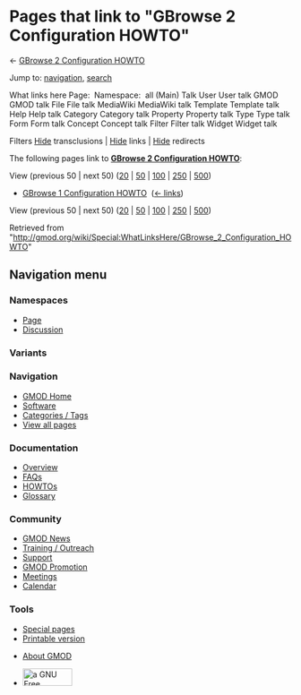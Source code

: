 <div id="mw-page-base" class="noprint">

</div>

<div id="mw-head-base" class="noprint">

</div>

<div id="content" class="mw-body" role="main">

<span id="top"></span>

<div id="mw-js-message" style="display:none;">

</div>



# <span dir="auto">Pages that link to "GBrowse 2 Configuration HOWTO"</span>

<div id="bodyContent">

<div id="contentSub">

← <a
href="/mediawiki/index.php?title=GBrowse_2_Configuration_HOWTO&amp;redirect=no"
class="mw-redirect" title="GBrowse 2 Configuration HOWTO">GBrowse 2
Configuration HOWTO</a>

</div>

<div id="jump-to-nav" class="mw-jump">

Jump to: [navigation](#mw-navigation), [search](#p-search)

</div>

<div id="mw-content-text">

What links here Page:  Namespace:  all (Main) Talk User User talk GMOD
GMOD talk File File talk MediaWiki MediaWiki talk Template Template talk
Help Help talk Category Category talk Property Property talk Type Type
talk Form Form talk Concept Concept talk Filter Filter talk Widget
Widget talk

Filters
[Hide](/mediawiki/index.php?title=Special:WhatLinksHere/GBrowse_2_Configuration_HOWTO&hidetrans=1 "Special:WhatLinksHere/GBrowse 2 Configuration HOWTO")
transclusions \|
[Hide](/mediawiki/index.php?title=Special:WhatLinksHere/GBrowse_2_Configuration_HOWTO&hidelinks=1 "Special:WhatLinksHere/GBrowse 2 Configuration HOWTO")
links \|
[Hide](/mediawiki/index.php?title=Special:WhatLinksHere/GBrowse_2_Configuration_HOWTO&hideredirs=1 "Special:WhatLinksHere/GBrowse 2 Configuration HOWTO")
redirects

The following pages link to
**<a href="/wiki/GBrowse_2_Configuration_HOWTO" class="mw-redirect"
title="GBrowse 2 Configuration HOWTO">GBrowse 2 Configuration HOWTO</a>**:

View (previous 50 \| next 50)
([20](/mediawiki/index.php?title=Special:WhatLinksHere/GBrowse_2_Configuration_HOWTO&limit=20 "Special:WhatLinksHere/GBrowse 2 Configuration HOWTO")
\|
[50](/mediawiki/index.php?title=Special:WhatLinksHere/GBrowse_2_Configuration_HOWTO&limit=50 "Special:WhatLinksHere/GBrowse 2 Configuration HOWTO")
\|
[100](/mediawiki/index.php?title=Special:WhatLinksHere/GBrowse_2_Configuration_HOWTO&limit=100 "Special:WhatLinksHere/GBrowse 2 Configuration HOWTO")
\|
[250](/mediawiki/index.php?title=Special:WhatLinksHere/GBrowse_2_Configuration_HOWTO&limit=250 "Special:WhatLinksHere/GBrowse 2 Configuration HOWTO")
\|
[500](/mediawiki/index.php?title=Special:WhatLinksHere/GBrowse_2_Configuration_HOWTO&limit=500 "Special:WhatLinksHere/GBrowse 2 Configuration HOWTO"))

- [GBrowse 1 Configuration
  HOWTO](/wiki/GBrowse_1_Configuration_HOWTO "GBrowse 1 Configuration HOWTO")
  ‎ <span class="mw-whatlinkshere-tools">([←
  links](/mediawiki/index.php?title=Special:WhatLinksHere&target=GBrowse+1+Configuration+HOWTO "Special:WhatLinksHere"))</span>

View (previous 50 \| next 50)
([20](/mediawiki/index.php?title=Special:WhatLinksHere/GBrowse_2_Configuration_HOWTO&limit=20 "Special:WhatLinksHere/GBrowse 2 Configuration HOWTO")
\|
[50](/mediawiki/index.php?title=Special:WhatLinksHere/GBrowse_2_Configuration_HOWTO&limit=50 "Special:WhatLinksHere/GBrowse 2 Configuration HOWTO")
\|
[100](/mediawiki/index.php?title=Special:WhatLinksHere/GBrowse_2_Configuration_HOWTO&limit=100 "Special:WhatLinksHere/GBrowse 2 Configuration HOWTO")
\|
[250](/mediawiki/index.php?title=Special:WhatLinksHere/GBrowse_2_Configuration_HOWTO&limit=250 "Special:WhatLinksHere/GBrowse 2 Configuration HOWTO")
\|
[500](/mediawiki/index.php?title=Special:WhatLinksHere/GBrowse_2_Configuration_HOWTO&limit=500 "Special:WhatLinksHere/GBrowse 2 Configuration HOWTO"))

</div>

<div class="printfooter">

Retrieved from
"<http://gmod.org/wiki/Special:WhatLinksHere/GBrowse_2_Configuration_HOWTO>"

</div>

<div id="catlinks" class="catlinks catlinks-allhidden">

</div>

<div class="visualClear">

</div>

</div>

</div>

<div id="mw-navigation">

## Navigation menu

<div id="mw-head">



<div id="left-navigation">

<div id="p-namespaces" class="vectorTabs" role="navigation"
aria-labelledby="p-namespaces-label">

### Namespaces

- <span id="ca-nstab-main"><a href="/wiki/GBrowse_2_Configuration_HOWTO" accesskey="c"
  title="View the content page [c]">Page</a></span>
- <span id="ca-talk"><a
  href="/mediawiki/index.php?title=Talk:GBrowse_2_Configuration_HOWTO&amp;action=edit&amp;redlink=1"
  accesskey="t"
  title="Discussion about the content page [t]">Discussion</a></span>

</div>

<div id="p-variants" class="vectorMenu emptyPortlet" role="navigation"
aria-labelledby="p-variants-label">

### 

### Variants[](#)

<div class="menu">

</div>

</div>

</div>

<div id="right-navigation">





</div>



</div>

</div>

</div>

<div id="mw-panel">

<div id="p-logo" role="banner">

<a href="/wiki/Main_Page"
style="background-image: url(http://gmod.org/images/GMOD-cogs.png);"
title="Visit the main page"></a>

</div>

<div id="p-Navigation" class="portal" role="navigation"
aria-labelledby="p-Navigation-label">

### Navigation

<div class="body">

- <span id="n-GMOD-Home">[GMOD Home](/wiki/Main_Page)</span>
- <span id="n-Software">[Software](/wiki/GMOD_Components)</span>
- <span id="n-Categories-.2F-Tags">[Categories /
  Tags](/wiki/Categories)</span>
- <span id="n-View-all-pages">[View all
  pages](/wiki/Special:AllPages)</span>

</div>

</div>

<div id="p-Documentation" class="portal" role="navigation"
aria-labelledby="p-Documentation-label">

### Documentation

<div class="body">

- <span id="n-Overview">[Overview](/wiki/Overview)</span>
- <span id="n-FAQs">[FAQs](/wiki/Category:FAQ)</span>
- <span id="n-HOWTOs">[HOWTOs](/wiki/Category:HOWTO)</span>
- <span id="n-Glossary">[Glossary](/wiki/Glossary)</span>

</div>

</div>

<div id="p-Community" class="portal" role="navigation"
aria-labelledby="p-Community-label">

### Community

<div class="body">

- <span id="n-GMOD-News">[GMOD News](/wiki/GMOD_News)</span>
- <span id="n-Training-.2F-Outreach">[Training /
  Outreach](/wiki/Training_and_Outreach)</span>
- <span id="n-Support">[Support](/wiki/Support)</span>
- <span id="n-GMOD-Promotion">[GMOD
  Promotion](/wiki/GMOD_Promotion)</span>
- <span id="n-Meetings">[Meetings](/wiki/Meetings)</span>
- <span id="n-Calendar">[Calendar](/wiki/Calendar)</span>

</div>

</div>

<div id="p-tb" class="portal" role="navigation"
aria-labelledby="p-tb-label">

### Tools

<div class="body">

- <span id="t-specialpages"><a href="/wiki/Special:SpecialPages" accesskey="q"
  title="A list of all special pages [q]">Special pages</a></span>
- <span id="t-print"><a
  href="/mediawiki/index.php?title=Special:WhatLinksHere/GBrowse_2_Configuration_HOWTO&amp;printable=yes"
  rel="alternate" accesskey="p"
  title="Printable version of this page [p]">Printable version</a></span>

</div>

</div>

</div>

</div>

<div id="footer" role="contentinfo">

- <span id="footer-places-about">[About
  GMOD](/wiki/GMOD:About "GMOD:About")</span>

<!-- -->

- <span id="footer-copyrightico">[<img src="http://www.gnu.org/graphics/gfdl-logo-small.png" width="88"
  height="31" alt="a GNU Free Documentation License" />](http://www.gnu.org/licenses/fdl-1.3.html)</span>


<div style="clear:both">

</div>

</div>
